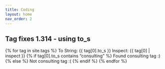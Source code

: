 ```yaml
---
title: Coding
layout: home
nav_order: 2
---
```


## Tag fixes 1.314 - using to_s

{% for tag in site.tags %}
  To String: {{ tag[0].to_s }}
  Inspect: {{ tag[0] | inspect }}
  {% if tag[0].to_s contains “consulting” %}
    Found consulting tag :)
  {% else %}
    Not consulting tag :(
  {% endif %} 
{% endfor %}